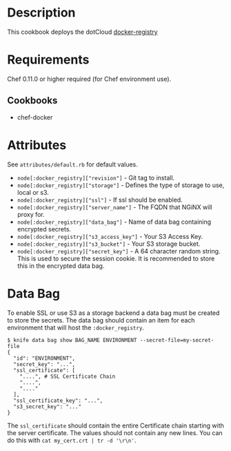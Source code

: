 Description
===========

This cookbook deploys the dotCloud [docker-registry](https://github.com/dotcloud/docker-registry)

Requirements
============

Chef 0.11.0 or higher required (for Chef environment use).

Cookbooks
---------

* chef-docker

Attributes
==========

See `attributes/default.rb` for default values.

* `node[:docker_registry]["revision"]` - Git tag to install.
* `node[:docker_registry]["storage"]` - Defines the type of storage to use, local or s3.
* `node[:docker_registry]["ssl"]` - If ssl should be enabled.
* `node[:docker_registry]["server_name"]` - The FQDN that NGiNX will proxy for.
* `node[:docker_registry]["data_bag"]` - Name of data bag containing encrypted secrets.
* `node[:docker_registry]["s3_access_key"]` - Your S3 Access Key.
* `node[:docker_registry]["s3_bucket"]` - Your S3 storage bucket.
* `node[:docker_registry]["secret_key"]` - A 64 character random string. This is used to secure the session cookie. It is recommended to store this in the encrypted data bag.

Data Bag
==========

To enable SSL or use S3 as a storage backend a data bag must be created to store the secrets. The data bag should contain an item for each environment that will host the `:docker_registry`.

    $ knife data bag show BAG_NAME ENVIRONMENT --secret-file=my-secret-file
    {
      "id": "ENVIRONMENT",
      "secret_key": "...",
      "ssl_certificate": [
        "....", # SSL Certificate Chain
        "....",
        "...." 
      ],
      "ssl_certificate_key": "...",
      "s3_secret_key": "..."
    }

The `ssl_certificate` should contain the entire Certificate chain starting with the server certificate. The values should not contain any new lines. You can do this with `cat my_cert.crt | tr -d '\r\n'`.
